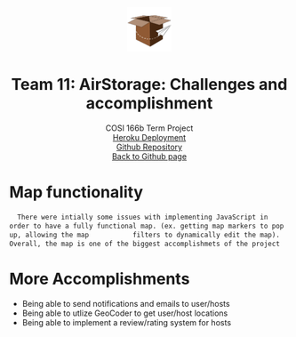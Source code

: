 <p align="center">
  <a href="https://mikeq0621.github.io/COSI166_team11/">
    <img src="../app/assets/images/AirStorageIcon2.png" alt="Logo" width="80" height="80">
  </a>
  <h1 align="center">Team 11: AirStorage: Challenges and accomplishment</h1>
  <p align="center">
    COSI 166b Term Project
    <br>
    <a href="https://airstorage.herokuapp.com/">Heroku Deployment</a>
    <br>
    <a href="https://github.com/Mikeq0621/COSI166_team11">Github Repository</a>
    <br>
    <a href="https://mikeq0621.github.io/COSI166_team11/">Back to Github page</a>
  </p>
</p>

# Map functionality
      There were intially some issues with implementing JavaScript in order to have a fully functional map. (ex. getting map markers to pop up, allowing the map           filters to dynamically edit the map). Overall, the map is one of the biggest accomplishmets of the project  

# More Accomplishments  
 * Being able to send notifications and emails to user/hosts
 * Being able to utlize GeoCoder to get user/host locations 
 * Being able to implement a review/rating system for hosts
